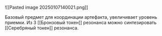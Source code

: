 ![[Pasted image 20250107140021.png]]

Базовый предмет для координации артефакта, увеличивает уровень приемки.
Из 3 [[Бронзовый токен]] резонанса можно синтезировать [[Серебряный токен]] резонанса.